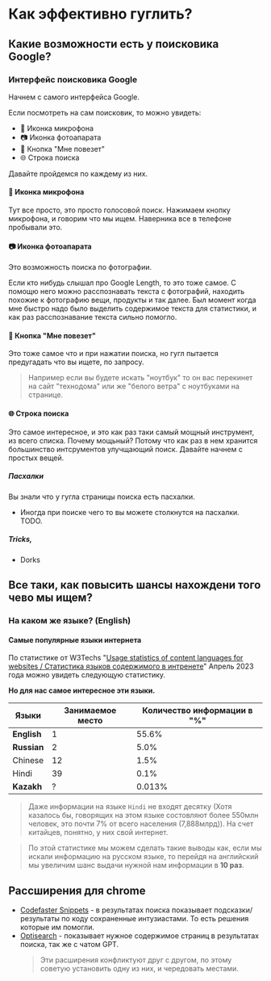 # Как эффективно гуглить?

## Какие возможности есть у поисковика Google?

### Интерфейс поисковика Google

Начнем с самого интерфейса Google.

Если посмотреть на сам поисковик, то можно увидеть:

- 🎤 Иконка микрофона
- 📷 Иконка фотоапарата
- 🎹 Кнопка "Мне повезет"
- 🌐 Строка поиска

Давайте пройдемся по каждему из них.

#### 🎤 Иконка микрофона

Тут все просто, это просто голосовой поиск. Нажимаем кнопку микрофона, и говорим что мы ищем. Наверника все в телефоне пробывали это.

#### 📷 Иконка фотоапарата

Это возможность поиска по фотографии.

Если кто нибудь слышал про Google Length, то это тоже самое. С помощю него можно расспознавать текста с фотографий, находить похожие к фотографию вещи, продукты и так далее.
Был момент когда мне быстро надо было выделить содержимое текста для статистики, и как раз расспознавание текста сильно помогло.

#### 🎹 Кнопка "Мне повезет"

Это тоже самое что и при нажатии поиска, но гугл пытается предугадать что вы ищете, по запросу.

> Например если вы будете искать "ноутбук" то он вас перекинет на сайт "технодома" или же "белого ветра" с ноутбуками на странице.

#### 🌐 Строка поиска

Это самое интересное, и это как раз таки самый мощный инструмент, из всего списка. Почему мощьный? Потому что как раз в нем хранится большинство интсрументов улучщающий поиск. Давайте начнем с простых вещей.

##### Пасхалки

Вы знали что у гугла страницы поиска есть пасхалки.

- Иногда при поиске чего то вы можете столкнутся на пасхалки. TODO.

##### Tricks,

- Dorks

## Все таки, как повысить шансы нахождени того чево мы ищем?

### На каком же языке? (English)

#### Самые популярные языки интернета

По статистике от W3Techs "[Usage statistics of content languages for websites / Статистика языков содержимого в интренете](https://w3techs.com/technologies/overview/content_language)" Апрель 2023 года можно увидеть следующую статистику.

**Но для нас самое интересное эти языки.**

| Языки       | Занимаемое место | Количество информации в "%" |
| ----------- | ---------------- | --------------------------- |
| **English** | 1                | 55.6%                       |
| **Russian** | 2                | 5.0%                        |
| Chinese     | 12               | 1.5%                        |
| Hindi       | 39               | 0.1%                        |
| **Kazakh**  | ?                | 0.013%                      |

> Даже информации на языке `Hindi` не входят десятку (Хотя казалось бы, говорящих на этом языке состовляют более 550млн человек, это почти 7% от всего населения (7,888млрд)). На счет китайцев, понятно, у них свой интернет.

> По этой статистике мы можем сделать такие выводы как, если мы искали информацию на русском языке, то перейдя на английский мы увеличим шанс выдачи нужной нам информации в **10 раз**.

## Рассширения для chrome

- [Codefaster Snippets](https://chrome.google.com/webstore/detail/codefaster/ngmefbinfoehcmkejelffgafddimffkl) - в результатах поиска показывает подсказки/результаты по коду сохраненные интузиастами. То есть решения которые им помогли.
- [Optisearch](https://chrome.google.com/webstore/detail/optisearch/bbojmeobdaicehcopocnfhaagefleiae) - показывает нужное содержимое страниц в результатах поиска, так же с чатом GPT.
  > Эти расширения конфликтуют друг с другом, по этому советую установить одну из них, и чередовать местами.
